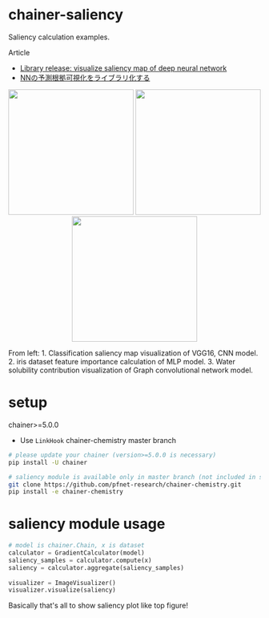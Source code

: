 # chainer-saliency

Saliency calculation examples.

Article
 - [Library release: visualize saliency map of deep neural network](http://corochann.com/library-release-visualize-saliency-map-of-deep-neural-network-1478.html)
 - [NNの予測根拠可視化をライブラリ化する](https://qiita.com/corochann/items/066dcbfbe04a6bd447a3)

<div float="left" align="middle">
  <img src="https://qiita-image-store.s3.amazonaws.com/0/25635/963ca7b5-9f88-d7c7-4b6e-30afa35d5573.png" width="250" /> 
  <img src="https://qiita-image-store.s3.amazonaws.com/0/25635/56171a48-920a-f346-a581-6e0116f333e6.png" width="250" />
  <img src="https://qiita-image-store.s3.amazonaws.com/0/25635/1d2585f8-7cc9-7ddc-cdf1-6f1094ced2b3.png" width="250" />
</div>

From left: 1. Classification saliency map visualization of VGG16, CNN model. 2. iris dataset feature importance calculation of MLP model. 3. Water solubility contribution visualization of Graph convolutional network model.

# setup

chainer>=5.0.0
 - Use `LinkHook`
chainer-chemistry master branch

```bash
# please update your chainer (version>=5.0.0 is necessary)
pip install -U chainer

# saliency module is available only in master branch (not included in stable version yet)
git clone https://github.com/pfnet-research/chainer-chemistry.git
pip install -e chainer-chemistry
```

# saliency module usage

```python
# model is chainer.Chain, x is dataset
calculator = GradientCalculator(model)
saliency_samples = calculator.compute(x)
saliency = calculator.aggregate(saliency_samples)
 
visualizer = ImageVisualizer()
visualizer.visualize(saliency)
```

Basically that's all to show saliency plot like top figure!
